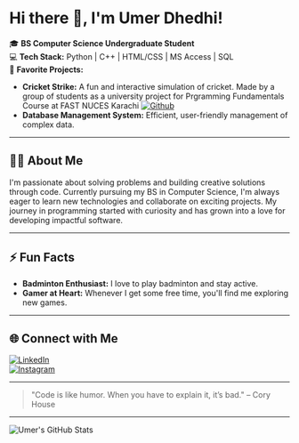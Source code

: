 # Hi there 👋, I'm Umer Dhedhi!

🎓 **BS Computer Science Undergraduate Student**  
💻 **Tech Stack:** Python | C++ | HTML/CSS | MS Access | SQL  
🏏 **Favorite Projects:**  
- **Cricket Strike:** A fun and interactive simulation of cricket. Made by a group of students as a university project for Prgramming Fundamentals Course at FAST NUCES Karachi [![Github](https://img.shields.io/badge/Github-purple?logo=github)](https://github.com/Rayyan-2704/Cricket-Strike)
- **Database Management System:** Efficient, user-friendly management of complex data.

---

## 👨‍💻 About Me

I'm passionate about solving problems and building creative solutions through code. Currently pursuing my BS in Computer Science, I'm always eager to learn new technologies and collaborate on exciting projects. My journey in programming started with curiosity and has grown into a love for developing impactful software.

---

## ⚡ Fun Facts

- **Badminton Enthusiast:** I love to play badminton and stay active.
- **Gamer at Heart:** Whenever I get some free time, you'll find me exploring new games.

---

## 🌐 Connect with Me

[![LinkedIn](https://img.shields.io/badge/LinkedIn-blue?logo=linkedin)](https://www.linkedin.com/in/umer-dhedhi-2bb406279/)  
[![Instagram](https://img.shields.io/badge/Instagram-purple?logo=instagram)](https://www.instagram.com/umer.dhedhi.11/)

---

> "Code is like humor. When you have to explain it, it’s bad." – Cory House

---

![Umer's GitHub Stats](https://github-readme-stats.vercel.app/api?username=UmerDhedhi11&show_icons=true&hide=contribs,prs)

